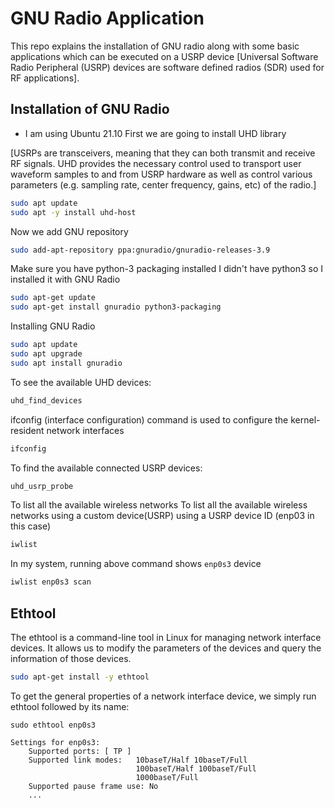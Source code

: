 # GNU Radio Application

This repo explains the installation of GNU radio along with some basic applications which can be executed on a USRP device [Universal Software Radio Peripheral (USRP) devices are software defined radios (SDR) used for RF applications].

## Installation of GNU Radio

 - I am using Ubuntu 21.10 
First we are going to install UHD library

[USRPs are transceivers, meaning that they can both transmit and receive RF signals. UHD provides the necessary control used to transport user waveform samples to and from USRP hardware as well as control various parameters (e.g. sampling rate, center frequency, gains, etc) of the radio.]


```bash
sudo apt update
sudo apt -y install uhd-host
```
Now we add GNU repository 

```bash
sudo add-apt-repository ppa:gnuradio/gnuradio-releases-3.9
```
Make sure you have python-3 packaging installed
I didn't have python3 so I installed it with GNU Radio
```bash
sudo apt-get update
sudo apt-get install gnuradio python3-packaging
```
Installing GNU Radio
```bash
sudo apt update
sudo apt upgrade
sudo apt install gnuradio
```
To see the available UHD devices: 
```bash 
uhd_find_devices
```
ifconfig (interface configuration) command is used to configure the kernel-resident network interfaces
```bash
ifconfig
```
To find the available connected USRP devices:  
```bash
uhd_usrp_probe
```
To list all the available wireless networks
To list all the available wireless networks using a custom device(USRP) using a USRP device ID (enp03 in this case)
```bash
iwlist
```
In my system, running above command shows `enp0s3` device

```bash
iwlist enp0s3 scan
```


## Ethtool
The ethtool is a command-line tool in Linux for managing network interface devices. It allows us to modify the parameters of the devices and query the information of those devices.

```bash
sudo apt-get install -y ethtool
```
To get the general properties of a network interface device, we simply run ethtool followed by its name:


```
sudo ethtool enp0s3
```

```
Settings for enp0s3:
	Supported ports: [ TP ]
	Supported link modes:   10baseT/Half 10baseT/Full 
	                        100baseT/Half 100baseT/Full 
	                        1000baseT/Full 
	Supported pause frame use: No
	...
```
